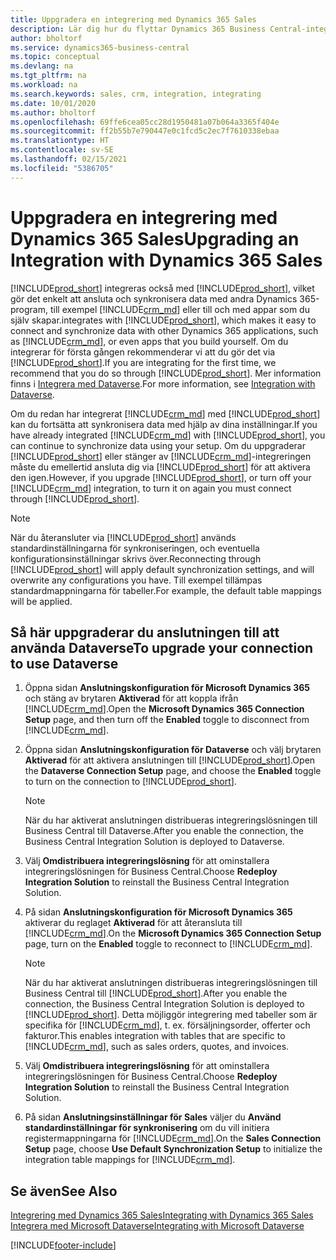 ```yaml
---
title: Uppgradera en integrering med Dynamics 365 Sales
description: Lär dig hur du flyttar Dynamics 365 Business Central-integrationen med Dynamics 365 Sales till den senaste versionen.
author: bholtorf
ms.service: dynamics365-business-central
ms.topic: conceptual
ms.devlang: na
ms.tgt_pltfrm: na
ms.workload: na
ms.search.keywords: sales, crm, integration, integrating
ms.date: 10/01/2020
ms.author: bholtorf
ms.openlocfilehash: 69ffe6cea05cc28d1950481a07b064a3365f404e
ms.sourcegitcommit: ff2b55b7e790447e0c1fcd5c2ec7f7610338ebaa
ms.translationtype: HT
ms.contentlocale: sv-SE
ms.lasthandoff: 02/15/2021
ms.locfileid: "5386705"
---
```

# <a name="upgrading-an-integration-with-dynamics-365-sales"></a><span data-ttu-id="07325-103">Uppgradera en integrering med Dynamics 365 Sales</span><span class="sxs-lookup"><span data-stu-id="07325-103">Upgrading an Integration with Dynamics 365 Sales</span></span>
[!INCLUDE[prod_short](includes/prod_short.md)] <span data-ttu-id="07325-104">integreras också med [!INCLUDE[prod_short](includes/cds_long_md.md)], vilket gör det enkelt att ansluta och synkronisera data med andra Dynamics 365-program, till exempel [!INCLUDE[crm_md](includes/crm_md.md)] eller till och med appar som du själv skapar.</span><span class="sxs-lookup"><span data-stu-id="07325-104">integrates with [!INCLUDE[prod_short](includes/cds_long_md.md)], which makes it easy to connect and synchronize data with other Dynamics 365 applications, such as [!INCLUDE[crm_md](includes/crm_md.md)], or even apps that you build yourself.</span></span> <span data-ttu-id="07325-105">Om du integrerar för första gången rekommenderar vi att du gör det via [!INCLUDE[prod_short](includes/cds_long_md.md)].</span><span class="sxs-lookup"><span data-stu-id="07325-105">If you are integrating for the first time, we recommend that you do so through [!INCLUDE[prod_short](includes/cds_long_md.md)].</span></span> <span data-ttu-id="07325-106">Mer information finns i [Integrera med Dataverse](admin-common-data-service.md).</span><span class="sxs-lookup"><span data-stu-id="07325-106">For more information, see [Integration with Dataverse](admin-common-data-service.md).</span></span>

<span data-ttu-id="07325-107">Om du redan har integrerat [!INCLUDE[crm_md](includes/crm_md.md)] med [!INCLUDE[prod_short](includes/prod_short.md)] kan du fortsätta att synkronisera data med hjälp av dina inställningar.</span><span class="sxs-lookup"><span data-stu-id="07325-107">If you have already integrated [!INCLUDE[crm_md](includes/crm_md.md)] with [!INCLUDE[prod_short](includes/prod_short.md)], you can continue to synchronize data using your setup.</span></span> <span data-ttu-id="07325-108">Om du uppgraderar [!INCLUDE[prod_short](includes/prod_short.md)] eller stänger av [!INCLUDE[crm_md](includes/crm_md.md)]-integreringen måste du emellertid ansluta dig via [!INCLUDE[prod_short](includes/cds_long_md.md)] för att aktivera den igen.</span><span class="sxs-lookup"><span data-stu-id="07325-108">However, if you upgrade [!INCLUDE[prod_short](includes/prod_short.md)], or turn off your [!INCLUDE[crm_md](includes/crm_md.md)] integration, to turn it on again you must connect through [!INCLUDE[prod_short](includes/cds_long_md.md)].</span></span> 

> [!NOTE]
> <span data-ttu-id="07325-109">När du återansluter via [!INCLUDE[prod_short](includes/cds_long_md.md)] används standardinställningarna för synkroniseringen, och eventuella konfigurationsinställningar skrivs över.</span><span class="sxs-lookup"><span data-stu-id="07325-109">Reconnecting through [!INCLUDE[prod_short](includes/cds_long_md.md)] will apply default synchronization settings, and will overwrite any configurations you have.</span></span> <span data-ttu-id="07325-110">Till exempel tillämpas standardmappningarna för tabeller.</span><span class="sxs-lookup"><span data-stu-id="07325-110">For example, the default table mappings will be applied.</span></span>

## <a name="to-upgrade-your-connection-to-use-dataverse"></a><span data-ttu-id="07325-111">Så här uppgraderar du anslutningen till att använda Dataverse</span><span class="sxs-lookup"><span data-stu-id="07325-111">To upgrade your connection to use Dataverse</span></span>
1. <span data-ttu-id="07325-112">Öppna sidan **Anslutningskonfiguration för Microsoft Dynamics 365** och stäng av brytaren **Aktiverad** för att koppla ifrån [!INCLUDE[crm_md](includes/crm_md.md)].</span><span class="sxs-lookup"><span data-stu-id="07325-112">Open the **Microsoft Dynamics 365 Connection Setup** page, and then turn off the **Enabled** toggle to disconnect from [!INCLUDE[crm_md](includes/crm_md.md)].</span></span>
2. <span data-ttu-id="07325-113">Öppna sidan **Anslutningskonfiguration för Dataverse** och välj brytaren **Aktiverad** för att aktivera anslutningen till [!INCLUDE[prod_short](includes/cds_long_md.md)].</span><span class="sxs-lookup"><span data-stu-id="07325-113">Open the **Dataverse Connection Setup** page, and choose the **Enabled** toggle to turn on the connection to [!INCLUDE[prod_short](includes/cds_long_md.md)].</span></span>
  
   > [!NOTE]
   > <span data-ttu-id="07325-114">När du har aktiverat anslutningen distribueras integreringslösningen till Business Central till Dataverse.</span><span class="sxs-lookup"><span data-stu-id="07325-114">After you enable the connection, the Business Central Integration Solution is deployed to Dataverse.</span></span>
3. <span data-ttu-id="07325-115">Välj **Omdistribuera integreringslösning** för att ominstallera integreringslösningen för Business Central.</span><span class="sxs-lookup"><span data-stu-id="07325-115">Choose **Redeploy Integration Solution** to reinstall the Business Central Integration Solution.</span></span>
4. <span data-ttu-id="07325-116">På sidan **Anslutningskonfiguration för Microsoft Dynamics 365** aktiverar du reglaget **Aktiverad** för att återansluta till [!INCLUDE[crm_md](includes/crm_md.md)].</span><span class="sxs-lookup"><span data-stu-id="07325-116">On the **Microsoft Dynamics 365 Connection Setup** page, turn on the **Enabled** toggle to reconnect to [!INCLUDE[crm_md](includes/crm_md.md)].</span></span>
  
   > [!NOTE]
   > <span data-ttu-id="07325-117">När du har aktiverat anslutningen distribueras integreringslösningen till Business Central till [!INCLUDE[prod_short](includes/prod_short.md)].</span><span class="sxs-lookup"><span data-stu-id="07325-117">After you enable the connection, the Business Central Integration Solution is deployed to [!INCLUDE[prod_short](includes/prod_short.md)].</span></span> <span data-ttu-id="07325-118">Detta möjliggör integrering med tabeller som är specifika för [!INCLUDE[crm_md](includes/crm_md.md)], t. ex. försäljningsorder, offerter och fakturor.</span><span class="sxs-lookup"><span data-stu-id="07325-118">This enables integration with tables that are specific to [!INCLUDE[crm_md](includes/crm_md.md)], such as sales orders, quotes, and invoices.</span></span>
5. <span data-ttu-id="07325-119">Välj **Omdistribuera integreringslösning** för att ominstallera integreringslösningen för Business Central.</span><span class="sxs-lookup"><span data-stu-id="07325-119">Choose **Redeploy Integration Solution** to reinstall the Business Central Integration Solution.</span></span>
6. <span data-ttu-id="07325-120">På sidan **Anslutningsinställningar för Sales** väljer du **Använd standardinställningar för synkronisering** om du vill initiera registermappningarna för [!INCLUDE[crm_md](includes/crm_md.md)].</span><span class="sxs-lookup"><span data-stu-id="07325-120">On the **Sales Connection Setup** page, choose **Use Default Synchronization Setup** to initialize the integration table mappings for [!INCLUDE[crm_md](includes/crm_md.md)].</span></span>

## <a name="see-also"></a><span data-ttu-id="07325-121">Se även</span><span class="sxs-lookup"><span data-stu-id="07325-121">See Also</span></span>
[<span data-ttu-id="07325-122">Integrering med Dynamics 365 Sales</span><span class="sxs-lookup"><span data-stu-id="07325-122">Integrating with Dynamics 365 Sales</span></span>](admin-prepare-dynamics-365-for-sales-for-integration.md)  
[<span data-ttu-id="07325-123">Integrera med Microsoft Dataverse</span><span class="sxs-lookup"><span data-stu-id="07325-123">Integrating with Microsoft Dataverse</span></span>](admin-common-data-service.md)


[!INCLUDE[footer-include](includes/footer-banner.md)]